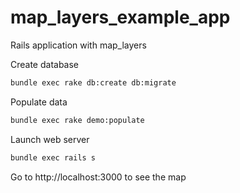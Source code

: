 map_layers_example_app
==============================

Rails application with map_layers

Create database

``` sh
bundle exec rake db:create db:migrate
```

Populate data

``` sh
bundle exec rake demo:populate
``` 

Launch web server

``` sh
bundle exec rails s
```

Go to http://localhost:3000 to see the map
